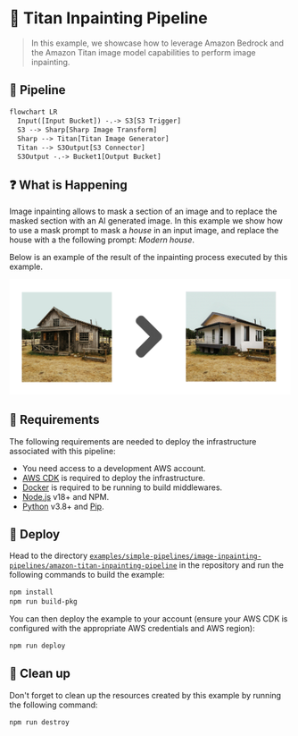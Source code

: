 # 🎨 Titan Inpainting Pipeline

> In this example, we showcase how to leverage Amazon Bedrock and the Amazon Titan image model capabilities to perform image inpainting.

## :dna: Pipeline

```mermaid
flowchart LR
  Input([Input Bucket]) -.-> S3[S3 Trigger]
  S3 --> Sharp[Sharp Image Transform]
  Sharp --> Titan[Titan Image Generator]
  Titan --> S3Output[S3 Connector]
  S3Output -.-> Bucket1[Output Bucket]
```

## ❓ What is Happening

Image inpainting allows to mask a section of an image and to replace the masked section with an AI generated image. In this example we show how to use a mask prompt to mask a *house* in an input image, and replace the house with a the following prompt: *Modern house*.

Below is an example of the result of the inpainting process executed by this example.

<p align="center">
  <img src="assets/result.png">
</p>

## 📝 Requirements

The following requirements are needed to deploy the infrastructure associated with this pipeline:

- You need access to a development AWS account.
- [AWS CDK](https://docs.aws.amazon.com/cdk/latest/guide/getting_started.html#getting_started_install) is required to deploy the infrastructure.
- [Docker](https://docs.docker.com/get-docker/) is required to be running to build middlewares.
- [Node.js](https://nodejs.org/en/download/) v18+ and NPM.
- [Python](https://www.python.org/downloads/) v3.8+ and [Pip](https://pip.pypa.io/en/stable/installation/).

## 🚀 Deploy

Head to the directory [`examples/simple-pipelines/image-inpainting-pipelines/amazon-titan-inpainting-pipeline`](/examples/simple-pipelines/image-inpainting-pipelines/amazon-titan-inpainting-pipeline/) in the repository and run the following commands to build the example:

```bash
npm install
npm run build-pkg
```

You can then deploy the example to your account (ensure your AWS CDK is configured with the appropriate AWS credentials and AWS region):

```bash
npm run deploy
```

## 🧹 Clean up

Don't forget to clean up the resources created by this example by running the following command:

```bash
npm run destroy
```
